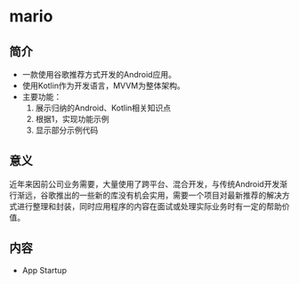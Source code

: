# mario
## 简介
+ 一款使用谷歌推荐方式开发的Android应用。
+ 使用Kotlin作为开发语言，MVVM为整体架构。
+ 主要功能：
  1. 展示归纳的Android、Kotlin相关知识点
  2. 根据1，实现功能示例
  3. 显示部分示例代码
## 意义
  
近年来因前公司业务需要，大量使用了跨平台、混合开发，与传统Android开发渐行渐远，谷歌推出的一些新的库没有机会实用，需要一个项目对最新推荐的解决方式进行整理和封装，同时应用程序的内容在面试或处理实际业务时有一定的帮助价值。

## 内容
+ App Startup
